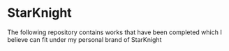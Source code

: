 # StarKnight
The following repository contains works that have been completed which I believe can fit under my personal brand of StarKnight

